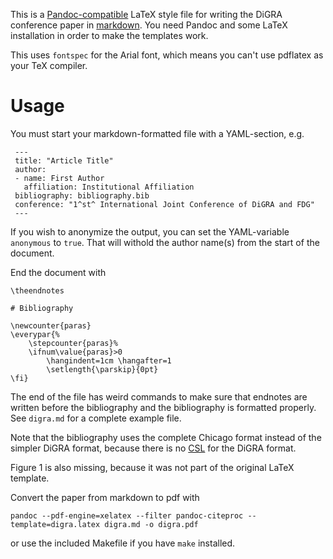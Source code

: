 This is a [Pandoc-compatible](http://pandoc.org/README.html) LaTeX style file for writing the DiGRA conference paper in [markdown](http://commonmark.org/). You need Pandoc and some LaTeX installation in order to make the templates work.

This uses `fontspec` for the Arial font, which means you can't use pdflatex as your TeX compiler.

# Usage

You must start your markdown-formatted file with a YAML-section, e.g.

	 ---
	 title: "Article Title"
	 author:
	 - name: First Author
	   affiliation: Institutional Affiliation
	 bibliography: bibliography.bib
	 conference: "1^st^ International Joint Conference of DiGRA and FDG"
	 ---

If you wish to anonymize the output, you can set the YAML-variable `anonymous` to `true`. That will withold the author name(s) from the start of the document.

End the document with

	\theendnotes

	# Bibliography
	
	\newcounter{paras}
	\everypar{%
		\stepcounter{paras}%
		\ifnum\value{paras}>0 
			\hangindent=1cm \hangafter=1
			\setlength{\parskip}{0pt}
	\fi}

The end of the file has weird commands to make sure that endnotes are written before the bibliography and the bibliography is formatted properly. See `digra.md` for a complete example file. 

Note that the bibliography uses the complete Chicago format instead of the simpler DiGRA format, because there is no [CSL](http://citationstyles.org/) for the DiGRA format.

Figure 1 is also missing, because it was not part of the original LaTeX template.

Convert the paper from markdown to pdf with

	pandoc --pdf-engine=xelatex --filter pandoc-citeproc --template=digra.latex digra.md -o digra.pdf

or use the included Makefile if you have `make` installed.
